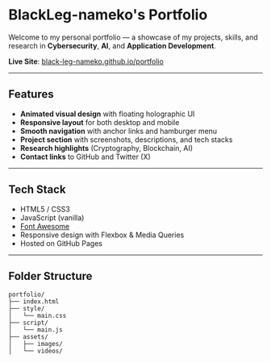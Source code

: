 # BlackLeg-nameko's Portfolio

Welcome to my personal portfolio — a showcase of my projects, skills, and research in **Cybersecurity**, **AI**, and **Application Development**.

**Live Site**: [black-leg-nameko.github.io/portfolio](https://black-leg-nameko.github.io/portfolio/)

---

## Features

- **Animated visual design** with floating holographic UI
- **Responsive layout** for both desktop and mobile
- **Smooth navigation** with anchor links and hamburger menu
- **Project section** with screenshots, descriptions, and tech stacks
- **Research highlights** (Cryptography, Blockchain, AI)
- **Contact links** to GitHub and Twitter (X)

---

## Tech Stack

- HTML5 / CSS3
- JavaScript (vanilla)
- [Font Awesome](https://fontawesome.com/)
- Responsive design with Flexbox & Media Queries
- Hosted on GitHub Pages

---

## Folder Structure

```plaintext
portfolio/
├── index.html
├── style/
│   └── main.css
├── script/
│   └── main.js
├── assets/
│   ├── images/
│   └── videos/
